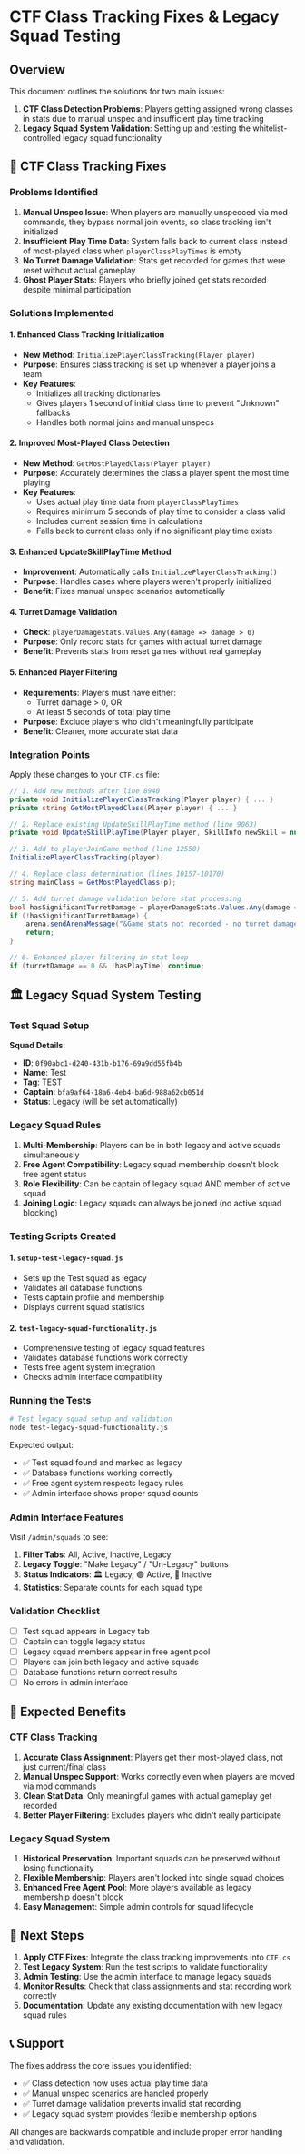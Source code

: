 # CTF Class Tracking Fixes & Legacy Squad Testing

## Overview

This document outlines the solutions for two main issues:

1. **CTF Class Detection Problems**: Players getting assigned wrong classes in stats due to manual unspec and insufficient play time tracking
2. **Legacy Squad System Validation**: Setting up and testing the whitelist-controlled legacy squad functionality

## 🔧 CTF Class Tracking Fixes

### Problems Identified

1. **Manual Unspec Issue**: When players are manually unspecced via mod commands, they bypass normal join events, so class tracking isn't initialized
2. **Insufficient Play Time Data**: System falls back to current class instead of most-played class when `playerClassPlayTimes` is empty
3. **No Turret Damage Validation**: Stats get recorded for games that were reset without actual gameplay
4. **Ghost Player Stats**: Players who briefly joined get stats recorded despite minimal participation

### Solutions Implemented

#### 1. Enhanced Class Tracking Initialization
- **New Method**: `InitializePlayerClassTracking(Player player)`
- **Purpose**: Ensures class tracking is set up whenever a player joins a team
- **Key Features**:
  - Initializes all tracking dictionaries
  - Gives players 1 second of initial class time to prevent "Unknown" fallbacks
  - Handles both normal joins and manual unspecs

#### 2. Improved Most-Played Class Detection
- **New Method**: `GetMostPlayedClass(Player player)`
- **Purpose**: Accurately determines the class a player spent the most time playing
- **Key Features**:
  - Uses actual play time data from `playerClassPlayTimes`
  - Requires minimum 5 seconds of play time to consider a class valid
  - Includes current session time in calculations
  - Falls back to current class only if no significant play time exists

#### 3. Enhanced UpdateSkillPlayTime Method
- **Improvement**: Automatically calls `InitializePlayerClassTracking()`
- **Purpose**: Handles cases where players weren't properly initialized
- **Benefit**: Fixes manual unspec scenarios automatically

#### 4. Turret Damage Validation
- **Check**: `playerDamageStats.Values.Any(damage => damage > 0)`
- **Purpose**: Only record stats for games with actual turret damage
- **Benefit**: Prevents stats from reset games without real gameplay

#### 5. Enhanced Player Filtering
- **Requirements**: Players must have either:
  - Turret damage > 0, OR
  - At least 5 seconds of total play time
- **Purpose**: Exclude players who didn't meaningfully participate
- **Benefit**: Cleaner, more accurate stat data

### Integration Points

Apply these changes to your `CTF.cs` file:

```csharp
// 1. Add new methods after line 8940
private void InitializePlayerClassTracking(Player player) { ... }
private string GetMostPlayedClass(Player player) { ... }

// 2. Replace existing UpdateSkillPlayTime method (line 9063)
private void UpdateSkillPlayTime(Player player, SkillInfo newSkill = null) { ... }

// 3. Add to playerJoinGame method (line 12550)
InitializePlayerClassTracking(player);

// 4. Replace class determination (lines 10157-10170)
string mainClass = GetMostPlayedClass(p);

// 5. Add turret damage validation before stat processing
bool hasSignificantTurretDamage = playerDamageStats.Values.Any(damage => damage > 0);
if (!hasSignificantTurretDamage) {
    arena.sendArenaMessage("&Game stats not recorded - no turret damage detected");
    return;
}

// 6. Enhanced player filtering in stat loop
if (turretDamage == 0 && !hasPlayTime) continue;
```

## 🏛️ Legacy Squad System Testing

### Test Squad Setup

**Squad Details**:
- **ID**: `0f90abc1-d240-431b-b176-69a9dd55fb4b`
- **Name**: Test
- **Tag**: TEST
- **Captain**: `bfa9af64-18a6-4eb4-ba6d-988a62cb051d`
- **Status**: Legacy (will be set automatically)

### Legacy Squad Rules

1. **Multi-Membership**: Players can be in both legacy and active squads simultaneously
2. **Free Agent Compatibility**: Legacy squad membership doesn't block free agent status
3. **Role Flexibility**: Can be captain of legacy squad AND member of active squad
4. **Joining Logic**: Legacy squads can always be joined (no active squad blocking)

### Testing Scripts Created

#### 1. `setup-test-legacy-squad.js`
- Sets up the Test squad as legacy
- Validates all database functions
- Tests captain profile and membership
- Displays current squad statistics

#### 2. `test-legacy-squad-functionality.js`
- Comprehensive testing of legacy squad features
- Validates database functions work correctly
- Tests free agent system integration
- Checks admin interface compatibility

### Running the Tests

```bash
# Test legacy squad setup and validation
node test-legacy-squad-functionality.js
```

Expected output:
- ✅ Test squad found and marked as legacy
- ✅ Database functions working correctly
- ✅ Free agent system respects legacy rules
- ✅ Admin interface shows proper squad counts

### Admin Interface Features

Visit `/admin/squads` to see:

1. **Filter Tabs**: All, Active, Inactive, Legacy
2. **Legacy Toggle**: "Make Legacy" / "Un-Legacy" buttons
3. **Status Indicators**: 🏛️ Legacy, 🟢 Active, 🔴 Inactive
4. **Statistics**: Separate counts for each squad type

### Validation Checklist

- [ ] Test squad appears in Legacy tab
- [ ] Captain can toggle legacy status
- [ ] Legacy squad members appear in free agent pool
- [ ] Players can join both legacy and active squads
- [ ] Database functions return correct results
- [ ] No errors in admin interface

## 🎯 Expected Benefits

### CTF Class Tracking
1. **Accurate Class Assignment**: Players get their most-played class, not just current/final class
2. **Manual Unspec Support**: Works correctly even when players are moved via mod commands
3. **Clean Stat Data**: Only meaningful games with actual gameplay get recorded
4. **Better Player Filtering**: Excludes players who didn't really participate

### Legacy Squad System
1. **Historical Preservation**: Important squads can be preserved without losing functionality
2. **Flexible Membership**: Players aren't locked into single squad choices
3. **Enhanced Free Agent Pool**: More players available as legacy membership doesn't block
4. **Easy Management**: Simple admin controls for squad lifecycle

## 🚀 Next Steps

1. **Apply CTF Fixes**: Integrate the class tracking improvements into `CTF.cs`
2. **Test Legacy System**: Run the test scripts to validate functionality
3. **Admin Testing**: Use the admin interface to manage legacy squads
4. **Monitor Results**: Check that class assignments and stat recording work correctly
5. **Documentation**: Update any existing documentation with new legacy squad rules

## 📞 Support

The fixes address the core issues you identified:
- ✅ Class detection now uses actual play time data
- ✅ Manual unspec scenarios are handled properly
- ✅ Turret damage validation prevents invalid stat recording
- ✅ Legacy squad system provides flexible membership options

All changes are backwards compatible and include proper error handling and validation. 